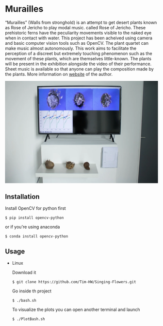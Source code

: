 # Murailles

“Murailles” (Walls from stronghold) is an attempt to get desert plants known as Rose of Jericho to play modal music. called Rose of Jericho. These prehistoric ferns have the peculiarity 
movements visible to the naked eye when in contact with water. This project has been acheived using camera and basic computer vision tools such as OpenCV. The plant quartet can make music almost autonomously. This work aims to facilitate the perception of a discreet but extremely touching phenomenon such as the movement of these plants, which are themselves little-known. 
The plants will be present in the exhibition alongside the video of their performance. Sheet music is available so that anyone can play the composition made by the plants.
More information on [website](https://seraphimsoupizet.art/murailles/) of the author.

![Screenshot of the representation](https://github.com/Tim-HW/Singing-Flowers/blob/main/images/img.png)


## Installation

Install OpenCV for python first
```
$ pip install opencv-python
```
or if you're using anaconda
```
$ conda install opencv-python
```
## Usage

* Linux
  
  Download it
  ```
  $ git clone https://github.com/Tim-HW/Singing-Flowers.git
  ```
  Go inside th project
  ```
  $ ./bash.sh
  ```
  To visualize the plots you can open another terminal and launch
  ```
  $ ./PlotBash.sh
  ```


